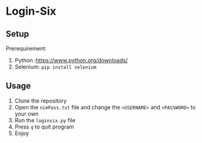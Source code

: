 # Login-Six


## Setup
Prerequirement:
1. Python :https://www.python.org/downloads/
2. Selenium:
    `pip install selenium` 


## Usage
1. Clone the repository
2. Open the `nimPass.txt` file and change the `<USERNAME>` and `<PASSWORD>` to your own
3. Run the `loginsix.py` file
4. Press `q` to quit program
5. Enjoy

